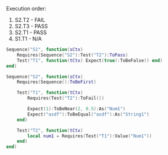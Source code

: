 Execution order:
1. S2.T2 - FAIL
2. S2.T3 - PASS
3. S2.T1 - PASS
4. S1.T1 - N/A


```lua
Sequence("S1", function(sCtx)
    Requires(Sequence("S2"):Test("T2"):ToPass)
    Test("T1", function(tCtx) Expect(true):ToBeFalse() end)
end)

Sequence("S2", function(sCtx)
    Requires(Sequence():ToBeFirst)

    Test("T1", function(tCtx)
        Requires(Test("T2"):ToFail())

        Expect(1):ToBeNear(2, 0.5):As("Num1")
        Expect("asdf"):ToBeEqual("asdf"):As("String1")
    end)

    Test("T2", function(tCtx)
        local num1 = Requires(Test("T1"):Value("Num1"))
    end)
end)
```
